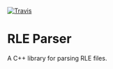 [![Travis](https://img.shields.io/travis/cheukyin699/rle-parser.svg)](https://travis-ci.org/cheukyin699/rle-parser.svg?branch=master)

# RLE Parser

A C++ library for parsing RLE files.
